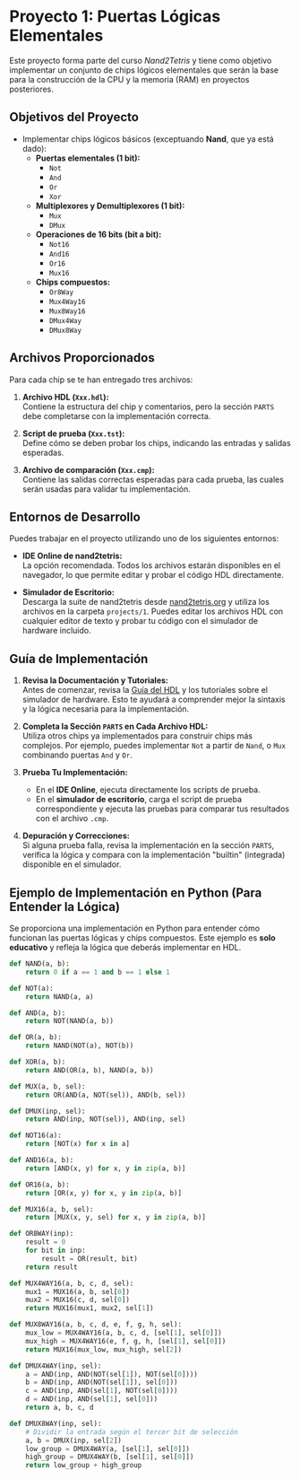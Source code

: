 # Proyecto 1: Puertas Lógicas Elementales

Este proyecto forma parte del curso *Nand2Tetris* y tiene como objetivo implementar un conjunto de chips lógicos elementales que serán la base para la construcción de la CPU y la memoria (RAM) en proyectos posteriores.

## Objetivos del Proyecto

- Implementar chips lógicos básicos (exceptuando **Nand**, que ya está dado):
  - **Puertas elementales (1 bit):**
    - `Not`
    - `And`
    - `Or`
    - `Xor`
  - **Multiplexores y Demultiplexores (1 bit):**
    - `Mux`
    - `DMux`
  - **Operaciones de 16 bits (bit a bit):**
    - `Not16`
    - `And16`
    - `Or16`
    - `Mux16`
  - **Chips compuestos:**
    - `Or8Way`
    - `Mux4Way16`
    - `Mux8Way16`
    - `DMux4Way`
    - `DMux8Way`

## Archivos Proporcionados

Para cada chip se te han entregado tres archivos:

1. **Archivo HDL (`Xxx.hdl`):**  
   Contiene la estructura del chip y comentarios, pero la sección `PARTS` debe completarse con la implementación correcta.

2. **Script de prueba (`Xxx.tst`):**  
   Define cómo se deben probar los chips, indicando las entradas y salidas esperadas.

3. **Archivo de comparación (`Xxx.cmp`):**  
   Contiene las salidas correctas esperadas para cada prueba, las cuales serán usadas para validar tu implementación.

## Entornos de Desarrollo

Puedes trabajar en el proyecto utilizando uno de los siguientes entornos:

- **IDE Online de nand2tetris:**  
  La opción recomendada. Todos los archivos estarán disponibles en el navegador, lo que permite editar y probar el código HDL directamente.

- **Simulador de Escritorio:**  
  Descarga la suite de nand2tetris desde [nand2tetris.org](https://www.nand2tetris.org) y utiliza los archivos en la carpeta `projects/1`. Puedes editar los archivos HDL con cualquier editor de texto y probar tu código con el simulador de hardware incluido.

## Guía de Implementación

1. **Revisa la Documentación y Tutoriales:**  
   Antes de comenzar, revisa la [Guía del HDL](https://www.nand2tetris.org) y los tutoriales sobre el simulador de hardware. Esto te ayudará a comprender mejor la sintaxis y la lógica necesaria para la implementación.

2. **Completa la Sección `PARTS` en Cada Archivo HDL:**  
   Utiliza otros chips ya implementados para construir chips más complejos. Por ejemplo, puedes implementar `Not` a partir de `Nand`, o `Mux` combinando puertas `And` y `Or`.

3. **Prueba Tu Implementación:**  
   - En el **IDE Online**, ejecuta directamente los scripts de prueba.
   - En el **simulador de escritorio**, carga el script de prueba correspondiente y ejecuta las pruebas para comparar tus resultados con el archivo `.cmp`.

4. **Depuración y Correcciones:**  
   Si alguna prueba falla, revisa la implementación en la sección `PARTS`, verifica la lógica y compara con la implementación "builtin" (integrada) disponible en el simulador.

## Ejemplo de Implementación en Python (Para Entender la Lógica)

Se proporciona una implementación en Python para entender cómo funcionan las puertas lógicas y chips compuestos. Este ejemplo es **solo educativo** y refleja la lógica que deberás implementar en HDL.

```python
def NAND(a, b):
    return 0 if a == 1 and b == 1 else 1

def NOT(a):
    return NAND(a, a)

def AND(a, b):
    return NOT(NAND(a, b))

def OR(a, b):
    return NAND(NOT(a), NOT(b))

def XOR(a, b):
    return AND(OR(a, b), NAND(a, b))

def MUX(a, b, sel):
    return OR(AND(a, NOT(sel)), AND(b, sel))

def DMUX(inp, sel):
    return AND(inp, NOT(sel)), AND(inp, sel)

def NOT16(a):
    return [NOT(x) for x in a]

def AND16(a, b):
    return [AND(x, y) for x, y in zip(a, b)]

def OR16(a, b):
    return [OR(x, y) for x, y in zip(a, b)]

def MUX16(a, b, sel):
    return [MUX(x, y, sel) for x, y in zip(a, b)]

def OR8WAY(inp):
    result = 0
    for bit in inp:
        result = OR(result, bit)
    return result

def MUX4WAY16(a, b, c, d, sel):
    mux1 = MUX16(a, b, sel[0])
    mux2 = MUX16(c, d, sel[0])
    return MUX16(mux1, mux2, sel[1])

def MUX8WAY16(a, b, c, d, e, f, g, h, sel):
    mux_low = MUX4WAY16(a, b, c, d, [sel[1], sel[0]])
    mux_high = MUX4WAY16(e, f, g, h, [sel[1], sel[0]])
    return MUX16(mux_low, mux_high, sel[2])

def DMUX4WAY(inp, sel):
    a = AND(inp, AND(NOT(sel[1]), NOT(sel[0])))
    b = AND(inp, AND(NOT(sel[1]), sel[0]))
    c = AND(inp, AND(sel[1], NOT(sel[0])))
    d = AND(inp, AND(sel[1], sel[0]))
    return a, b, c, d

def DMUX8WAY(inp, sel):
    # Dividir la entrada según el tercer bit de selección
    a, b = DMUX(inp, sel[2])
    low_group = DMUX4WAY(a, [sel[1], sel[0]])
    high_group = DMUX4WAY(b, [sel[1], sel[0]])
    return low_group + high_group
